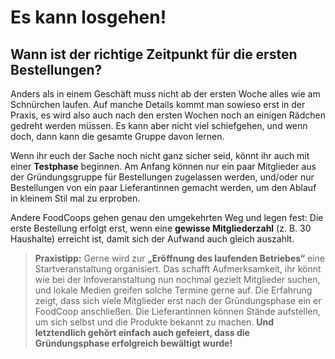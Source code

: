 # Es kann losgehen!

## Wann ist der richtige Zeitpunkt für die ersten Bestellungen?

Anders als in einem Geschäft muss nicht ab der ersten Woche alles wie
am Schnürchen laufen. Auf manche Details kommt man sowieso erst in
der Praxis, es wird also auch nach den ersten Wochen noch an einigen
Rädchen gedreht werden müssen. Es kann aber nicht viel schiefgehen,
und wenn doch, dann kann die gesamte Gruppe davon lernen.

Wenn ihr euch der Sache noch nicht ganz sicher seid, könnt ihr auch
mit einer **Testphase** beginnen. Am Anfang können nur ein paar Mitglieder
aus der Gründungsgruppe für Bestellungen zugelassen werden,
und/oder nur Bestellungen von ein paar Lieferantinnen
gemacht werden, um den Ablauf in kleinem Stil mal zu erproben.

Andere FoodCoops gehen genau den umgekehrten Weg und legen
fest: Die erste Bestellung erfolgt erst, wenn eine **gewisse
Mitgliederzahl** (z. B. 30 Haushalte) erreicht ist, damit sich der
Aufwand auch gleich auszahlt.

> **Praxistipp:** Gerne wird zur **„Eröffnung des laufenden
> Betriebes“** eine Startveranstaltung organisiert. Das
> schafft Aufmerksamkeit, ihr könnt wie bei der Infoveranstaltung
> nun nochmal gezielt Mitglieder suchen, und
> lokale Medien greifen solche Termine gerne auf.
> Die Erfahrung zeigt, dass sich viele Mitglieder erst nach
> der Gründungsphase ein er FoodCoop anschließen. Die
> Lieferantinnen können Stände aufstellen, um sich selbst
> und die Produkte bekannt zu machen. **Und letztendlich
> gehört einfach auch gefeiert, dass die Gründungsphase
> erfolgreich bewältigt wurde!**
